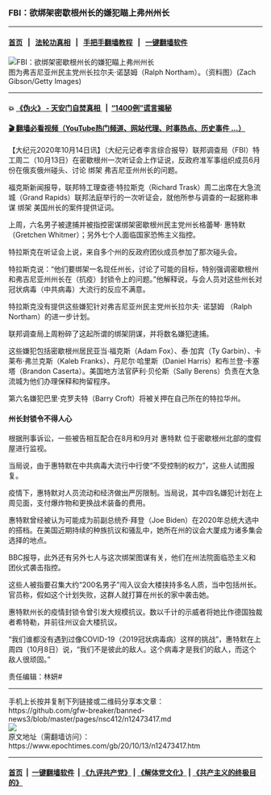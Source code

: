 ### FBI：欲绑架密歇根州长的嫌犯瞄上弗州州长
------------------------

#### [首页](https://github.com/gfw-breaker/banned-news3/blob/master/README.md) &nbsp;&nbsp;|&nbsp;&nbsp; [法轮功真相](https://github.com/begood0513/basic/blob/master/README.md)  &nbsp;&nbsp;|&nbsp;&nbsp; [手把手翻墙教程](https://github.com/gfw-breaker/guides/wiki)  &nbsp;&nbsp;|&nbsp;&nbsp; [一键翻墙软件](https://github.com/gfw-breaker/nogfw/blob/master/README.md)  



<div><img alt="FBI：欲绑架密歇根州长的嫌犯瞄上弗州州长" class="attachment-djy_600_400 size-djy_600_400 wp-post-image" src="https://i.epochtimes.com/assets/uploads/2020/10/GettyImages-1192571559-600x400.jpg"/>
<div class="caption">
 图为弗吉尼亚州民主党州长拉尔夫·诺瑟姆（Ralph Northam）。（资料图）(Zach Gibson/Getty Images)
</div></div><hr/>

#### 💥 [《伪火》 - 天安门自焚真相 ](http://158.247.195.190:10000/videos/blog/weihuo.html)&nbsp; |&nbsp; [“1400例”谎言揭秘  ](http://158.247.195.190:10000/videos/blog/jiexi1400.html)

#### [ 🎬  翻墙必看视频（YouTube热门频道、网站代理、时事热点、历史事件 ...）](https://github.com/gfw-breaker/links/blob/master/banned.md)

<div><p>
 【大纪元2020年10月14日讯】（大纪元记者李言综合报导）联邦调查局（FBI）特工周二（10月13日）在密歇根州一次听证会上作证说，反政府准军事组织成员6月份在俄亥俄州碰头、讨论
 <ok href="https://www.epochtimes.com/gb/tag/%E7%BB%91%E6%9E%B6.html">
  绑架
 </ok>
 弗吉尼亚州州长的问题。
</p>
<p>
 福克斯新闻报导，联邦特工理查德·特拉斯克（Richard Trask）周二出席在大急流城（Grand Rapids）联邦法庭举行的一次听证会，就他所参与调查的一起据称串谋
 <ok href="https://www.epochtimes.com/gb/tag/%E7%BB%91%E6%9E%B6.html">
  绑架
 </ok>
 美国州长的案件提供证词。
</p>
<p>
 上周，六名男子被逮捕并被指控密谋绑架密歇根州民主党州长格蕾琴·
 <ok href="https://www.epochtimes.com/gb/tag/%E6%83%A0%E7%89%B9%E9%BB%98.html">
  惠特默
 </ok>
 （Gretchen Whitmer）；另外七个人面临国家恐怖主义指控。
</p>
<p>
 特拉斯克在听证会上说，来自多个州的反政府团伙成员参加了那次碰头会。
</p>
<p>
 特拉斯克说：“他们要绑架一名现任州长，讨论了可能的目标，特别强调密歇根州和弗吉尼亚州州长在（抗疫）封锁令上的问题。”他解释说，与会人员对这些州长对冠状病毒（中共病毒）大流行的反应不满意。
</p>
<p>
 特拉斯克没有提供这些嫌犯针对弗吉尼亚州民主党州长拉尔夫·
 <ok href="https://www.epochtimes.com/gb/tag/%E8%AF%BA%E7%91%9F%E5%A7%86.html">
  诺瑟姆
 </ok>
 （Ralph Northam）的进一步计划。
</p>
<p>
 联邦调查局上周粉碎了这起所谓的绑架阴谋，并将数名嫌犯逮捕。
</p>
<p>
 这些嫌犯包括密歇根州居民亚当·福克斯（Adam Fox）、泰·加宾（Ty Garbin）、卡莱布·弗兰克斯（Kaleb Franks）、丹尼尔·哈里斯（Daniel Harris）和布兰登·卡塞塔（Brandon Caserta）。美国地方法官萨利·贝伦斯（Sally Berens）负责在大急流城为他们办理保释和拘留程序。
</p>
<p>
 第六名嫌犯巴里·克罗夫特（Barry Croft）将被关押在自己所在的特拉华州。
</p>
<h4>
 州长封锁令不得人心
</h4>
<p>
 根据刑事诉讼，一些被告相互配合在8月和9月对
 <ok href="https://www.epochtimes.com/gb/tag/%E6%83%A0%E7%89%B9%E9%BB%98.html">
  惠特默
 </ok>
 位于密歇根州北部的度假屋进行监视。
</p>
<p>
 当局说，由于惠特默在中共病毒大流行中行使“不受控制的权力”，这些人试图报复。
</p>
<p>
 疫情下，惠特默对人员流动和经济做出严厉限制。当局说，其中四名嫌犯计划在上周见面，支付爆炸物和更换战术装备的费用。
</p>
<p>
 惠特默曾经被认为可能成为前副总统乔·拜登（Joe Biden）在2020年总统大选中的搭档。在美国近期持续的种族抗议和骚乱中，她所在州的议会大厦成为诸多集会选择的地点。
</p>
<p>
 BBC报导，此外还有另外七人与这次绑架图谋有关，他们在州法院面临恐主义和团伙式袭击指控。
</p>
<p>
 这些人被指要召集大约“200名男子”闯入议会大楼挟持多名人质，当中包括州长。官员称，假如这个计划失败，这群人就打算在州长的家中袭击她。
</p>
<p>
 惠特默州长的疫情封锁令曾引发大规模抗议。数以千计的示威者将她比作德国独裁者希特勒，并前往州议会大楼抗议。
</p>
<p>
 “我们谁都没有遇到过像COVID-19（2019冠状病毒病）这样的挑战”，惠特默在上周四（10月8日）说，“我们不是彼此的敌人。这个病毒才是我们的敌人，而这个敌人很顽固。”
</p>
<p>
 责任编辑：林妍#
</p>
</div>
<hr/>
手机上长按并复制下列链接或二维码分享本文章：<br/>
https://github.com/gfw-breaker/banned-news3/blob/master/pages/nsc412/n12473417.md <br/>
<a href='https://github.com/gfw-breaker/banned-news3/blob/master/pages/nsc412/n12473417.md'><img src='https://github.com/gfw-breaker/banned-news3/blob/master/pages/nsc412/n12473417.md.png'/></a> <br/>
原文地址（需翻墙访问）：https://www.epochtimes.com/gb/20/10/13/n12473417.htm


------------------------
#### [首页](https://github.com/gfw-breaker/banned-news3/blob/master/README.md) &nbsp;|&nbsp; [一键翻墙软件](https://github.com/gfw-breaker/nogfw/blob/master/README.md) &nbsp;| [《九评共产党》](https://github.com/gfw-breaker/9ping.md/blob/master/README.md#九评之一评共产党是什么) | [《解体党文化》](https://github.com/gfw-breaker/jtdwh.md/blob/master/README.md) | [《共产主义的终极目的》](https://github.com/gfw-breaker/gczydzjmd.md/blob/master/README.md)


<img src='http://gfw-breaker.win/banned-news3/pages/nsc412/n12473417.md' width='0px' height='0px'/>